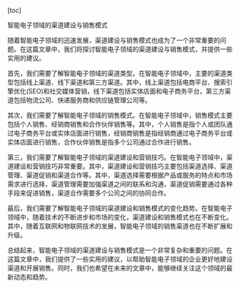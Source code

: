 
[toc]                    
                
                
智能电子领域的渠道建设与销售模式

随着智能电子领域的迅速发展，渠道建设与销售模式也成为了一个非常重要的问题。在这篇文章中，我们将探讨智能电子领域的渠道建设与销售模式，并提供一些实用的建议。

首先，我们需要了解智能电子领域的渠道类型。在智能电子领域中，主要的渠道类型包括线上渠道、线下渠道和第三方渠道。其中，线上渠道包括电商平台、搜索引擎优化(SEO)和社交媒体营销，线下渠道包括实体店面和电子商务平台，第三方渠道包括物流公司、快递服务商和供应链管理公司等。

其次，我们需要了解智能电子领域的销售模式。在智能电子领域中，销售模式主要包括个人销售、经销商销售和合作伙伴销售等。其中，个人销售是指个人或团队通过电子商务平台或实体店面进行销售，经销商销售是指经销商通过电子商务平台或实体店面进行销售，合作伙伴销售是指多个公司通过合作进行销售。

第三，我们需要了解智能电子领域的渠道建设和营销技巧。在智能电子领域中，渠道建设和营销技巧非常重要。其中，渠道建设和营销技巧主要包括渠道选择、渠道管理、渠道促销和渠道合作等。其中，渠道选择需要根据产品或服务的特点和市场需求进行选择，渠道管理需要加强渠道之间的联系和沟通，渠道促销需要通过各种手段来促进销售，渠道合作需要多个公司之间的协同合作。

最后，我们需要了解智能电子领域的渠道建设和销售模式的变化趋势。在智能电子领域中，随着技术的不断进步和市场的变化，渠道建设和销售模式也在不断变化。其中，随着互联网和物联网技术的发展，智能电子领域的销售渠道也在不断扩展和升级。

总结起来，智能电子领域的渠道建设与销售模式是一个非常复杂和重要的问题。在这篇文章中，我们提供了一些实用的建议，以帮助智能电子领域的企业更好地建设渠道和开展销售。同时，我们也希望在未来的文章中，能够继续关注这个领域的最新动态和趋势。

